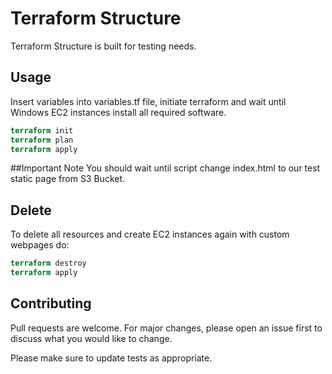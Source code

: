 # Terraform Structure

Terraform Structure is built for testing needs.

## Usage

Insert variables into variables.tf file, initiate terraform and wait until Windows EC2 instances install all required software.

```terraform
terraform init
terraform plan
terraform apply
```

##Important Note
You should wait until script change index.html to our test static page from S3 Bucket.

## Delete

To delete all resources and create EC2 instances again with custom webpages do:

```terraform
terraform destroy
terraform apply
```

## Contributing
Pull requests are welcome. For major changes, please open an issue first to discuss what you would like to change.

Please make sure to update tests as appropriate.
